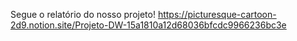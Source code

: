 Segue o relatório do nosso projeto!
https://picturesque-cartoon-2d9.notion.site/Projeto-DW-15a1810a12d68036bfcdc9966236bc3e
